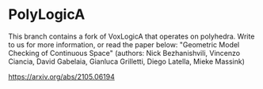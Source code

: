 PolyLogicA
==========


This branch contains a fork of VoxLogicA that operates on polyhedra. Write to us for more information, or read the paper below: "Geometric Model Checking of Continuous Space" (authors: Nick Bezhanishvili, Vincenzo Ciancia, David Gabelaia, Gianluca Grilletti, Diego Latella, Mieke Massink) 

https://arxiv.org/abs/2105.06194

